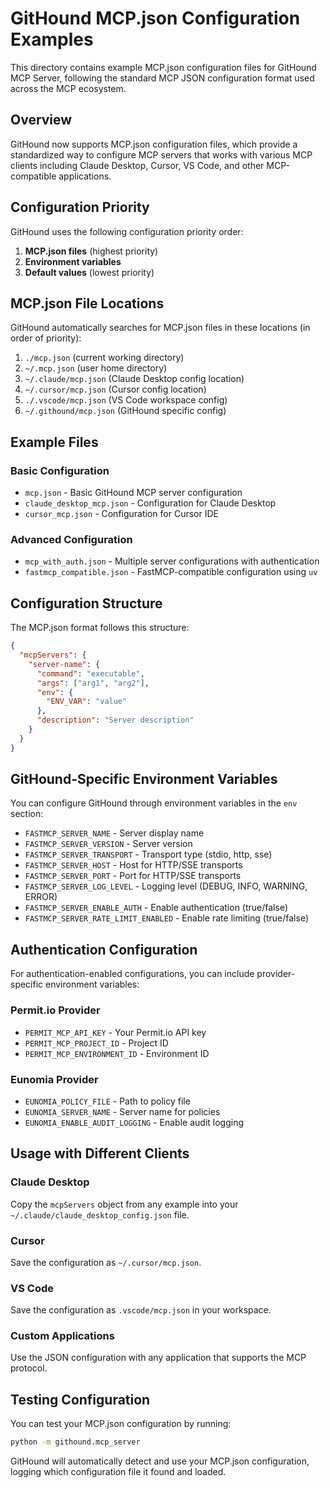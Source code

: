 # GitHound MCP.json Configuration Examples

This directory contains example MCP.json configuration files for GitHound MCP Server, following the standard MCP JSON configuration format used across the MCP ecosystem.

## Overview

GitHound now supports MCP.json configuration files, which provide a standardized way to configure MCP servers that works with various MCP clients including Claude Desktop, Cursor, VS Code, and other MCP-compatible applications.

## Configuration Priority

GitHound uses the following configuration priority order:

1. **MCP.json files** (highest priority)
2. **Environment variables**
3. **Default values** (lowest priority)

## MCP.json File Locations

GitHound automatically searches for MCP.json files in these locations (in order of priority):

1. `./mcp.json` (current working directory)
2. `~/.mcp.json` (user home directory)
3. `~/.claude/mcp.json` (Claude Desktop config location)
4. `~/.cursor/mcp.json` (Cursor config location)
5. `./.vscode/mcp.json` (VS Code workspace config)
6. `~/.githound/mcp.json` (GitHound specific config)

## Example Files

### Basic Configuration
- `mcp.json` - Basic GitHound MCP server configuration
- `claude_desktop_mcp.json` - Configuration for Claude Desktop
- `cursor_mcp.json` - Configuration for Cursor IDE

### Advanced Configuration
- `mcp_with_auth.json` - Multiple server configurations with authentication
- `fastmcp_compatible.json` - FastMCP-compatible configuration using `uv`

## Configuration Structure

The MCP.json format follows this structure:

```json
{
  "mcpServers": {
    "server-name": {
      "command": "executable",
      "args": ["arg1", "arg2"],
      "env": {
        "ENV_VAR": "value"
      },
      "description": "Server description"
    }
  }
}
```

## GitHound-Specific Environment Variables

You can configure GitHound through environment variables in the `env` section:

- `FASTMCP_SERVER_NAME` - Server display name
- `FASTMCP_SERVER_VERSION` - Server version
- `FASTMCP_SERVER_TRANSPORT` - Transport type (stdio, http, sse)
- `FASTMCP_SERVER_HOST` - Host for HTTP/SSE transports
- `FASTMCP_SERVER_PORT` - Port for HTTP/SSE transports
- `FASTMCP_SERVER_LOG_LEVEL` - Logging level (DEBUG, INFO, WARNING, ERROR)
- `FASTMCP_SERVER_ENABLE_AUTH` - Enable authentication (true/false)
- `FASTMCP_SERVER_RATE_LIMIT_ENABLED` - Enable rate limiting (true/false)

## Authentication Configuration

For authentication-enabled configurations, you can include provider-specific environment variables:

### Permit.io Provider
- `PERMIT_MCP_API_KEY` - Your Permit.io API key
- `PERMIT_MCP_PROJECT_ID` - Project ID
- `PERMIT_MCP_ENVIRONMENT_ID` - Environment ID

### Eunomia Provider
- `EUNOMIA_POLICY_FILE` - Path to policy file
- `EUNOMIA_SERVER_NAME` - Server name for policies
- `EUNOMIA_ENABLE_AUDIT_LOGGING` - Enable audit logging

## Usage with Different Clients

### Claude Desktop
Copy the `mcpServers` object from any example into your `~/.claude/claude_desktop_config.json` file.

### Cursor
Save the configuration as `~/.cursor/mcp.json`.

### VS Code
Save the configuration as `.vscode/mcp.json` in your workspace.

### Custom Applications
Use the JSON configuration with any application that supports the MCP protocol.

## Testing Configuration

You can test your MCP.json configuration by running:

```bash
python -m githound.mcp_server
```

GitHound will automatically detect and use your MCP.json configuration, logging which configuration file it found and loaded.
